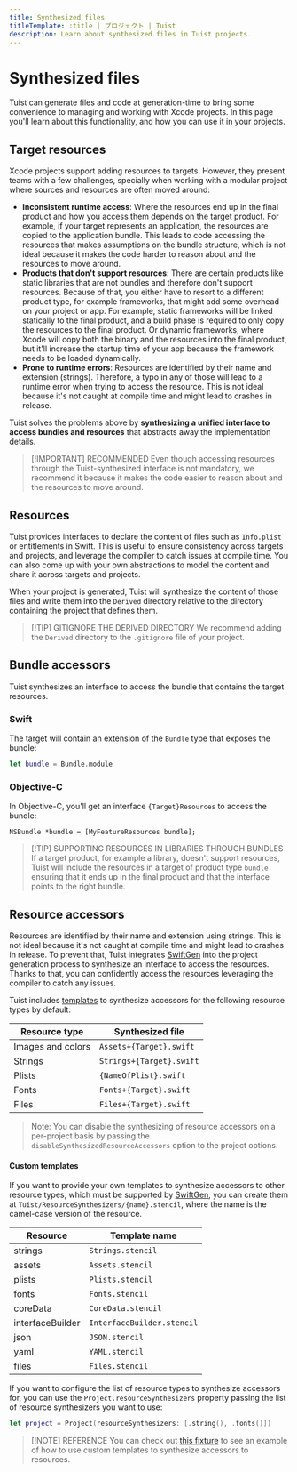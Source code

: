 ```yaml
---
title: Synthesized files
titleTemplate: :title | プロジェクト | Tuist
description: Learn about synthesized files in Tuist projects.
---
```


<h1 id="synthesized-files">Synthesized files</h1>

Tuist can generate files and code at generation-time to bring some convenience to managing and working with Xcode projects. In this page you'll learn about this functionality, and how you can use it in your projects.

<h2 id="target-resources">Target resources</h2>

Xcode projects support adding resources to targets. However, they present teams with a few challenges, specially when working with a modular project where sources and resources are often moved around:

- **Inconsistent runtime access**: Where the resources end up in the final product and how you access them depends on the target product. For example, if your target represents an application, the resources are copied to the application bundle. This leads to code accessing the resources that makes assumptions on the bundle structure, which is not ideal because it makes the code harder to reason about and the resources to move around.
- **Products that don't support resources**: There are certain products like static libraries that are not bundles and therefore don't support resources. Because of that, you either have to resort to a different product type, for example frameworks, that might add some overhead on your project or app. For example, static frameworks will be linked statically to the final product, and a build phase is required to only copy the resources to the final product. Or dynamic frameworks, where Xcode will copy both the binary and the resources into the final product, but it'll increase the startup time of your app because the framework needs to be loaded dynamically.
- **Prone to runtime errors**: Resources are identified by their name and extension (strings). Therefore, a typo in any of those will lead to a runtime error when trying to access the resource. This is not ideal because it's not caught at compile time and might lead to crashes in release.

Tuist solves the problems above by **synthesizing a unified interface to access bundles and resources** that abstracts away the implementation details.

> [!IMPORTANT] RECOMMENDED
> Even though accessing resources through the Tuist-synthesized interface is not mandatory, we recommend it because it makes the code easier to reason about and the resources to move around.

<h2 id="resources">Resources</h2>

Tuist provides interfaces to declare the content of files such as `Info.plist` or entitlements in Swift.
This is useful to ensure consistency across targets and projects,
and leverage the compiler to catch issues at compile time.
You can also come up with your own abstractions to model the content and share it across targets and projects.

When your project is generated,
Tuist will synthesize the content of those files and write them into the `Derived` directory relative to the directory containing the project that defines them.

> [!TIP] GITIGNORE THE DERIVED DIRECTORY
> We recommend adding the `Derived` directory to the `.gitignore` file of your project.

<h2 id="bundle-accessors">Bundle accessors</h2>

Tuist synthesizes an interface to access the bundle that contains the target resources.

<h3 id="swift">Swift</h3>

The target will contain an extension of the `Bundle` type that exposes the bundle:

```swift
let bundle = Bundle.module
```

<h3 id="objectivec">Objective-C</h3>

In Objective-C, you'll get an interface `{Target}Resources` to access the bundle:

```objc
NSBundle *bundle = [MyFeatureResources bundle];
```

> [!TIP] SUPPORTING RESOURCES IN LIBRARIES THROUGH BUNDLES
> If a target product, for example a library, doesn't support resources, Tuist will include the resources in a target of product type `bundle` ensuring that it ends up in the final product and that the interface points to the right bundle.

<h2 id="resource-accessors">Resource accessors</h2>

Resources are identified by their name and extension using strings. This is not ideal because it's not caught at compile time and might lead to crashes in release. To prevent that, Tuist integrates [SwiftGen](https://github.com/SwiftGen/SwiftGen) into the project generation process to synthesize an interface to access the resources. Thanks to that, you can confidently access the resources leveraging the compiler to catch any issues.

Tuist includes [templates](https://github.com/tuist/tuist/tree/main/Sources/TuistGenerator/Templates) to synthesize accessors for the following resource types by default:

| Resource type     | Synthesized file         |
| ----------------- | ------------------------ |
| Images and colors | `Assets+{Target}.swift`  |
| Strings           | `Strings+{Target}.swift` |
| Plists            | `{NameOfPlist}.swift`    |
| Fonts             | `Fonts+{Target}.swift`   |
| Files             | `Files+{Target}.swift`   |

> Note: You can disable the synthesizing of resource accessors on a per-project basis by passing the `disableSynthesizedResourceAccessors` option to the project options.

<h4 id="custom-templates">Custom templates</h4>

If you want to provide your own templates to synthesize accessors to other resource types,
which must be supported by [SwiftGen](https://github.com/SwiftGen/SwiftGen),
you can create them at `Tuist/ResourceSynthesizers/{name}.stencil`,
where the name is the camel-case version of the resource.

| Resource         | Template name              |
| ---------------- | -------------------------- |
| strings          | `Strings.stencil`          |
| assets           | `Assets.stencil`           |
| plists           | `Plists.stencil`           |
| fonts            | `Fonts.stencil`            |
| coreData         | `CoreData.stencil`         |
| interfaceBuilder | `InterfaceBuilder.stencil` |
| json             | `JSON.stencil`             |
| yaml             | `YAML.stencil`             |
| files            | `Files.stencil`            |

If you want to configure the list of resource types to synthesize accessors for,
you can use the `Project.resourceSynthesizers` property passing the list of resource synthesizers you want to use:

```swift
let project = Project(resourceSynthesizers: [.string(), .fonts()])
```

> [!NOTE] REFERENCE
> You can check out [this fixture](https://github.com/tuist/tuist/tree/main/fixtures/ios_app_with_templates) to see an example of how to use custom templates to synthesize accessors to resources.
